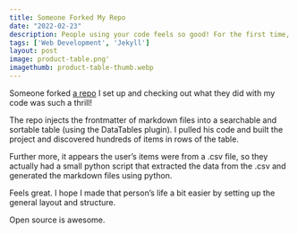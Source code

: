 ```yaml
---
title: Someone Forked My Repo
date: "2022-02-23"
description: People using your code feels so good! For the first time, someone used a repo I created on GitHub.
tags: ['Web Development', 'Jekyll']
layout: post
image: product-table.png'
imagethumb: product-table-thumb.webp
---
```


Someone forked [a repo](https://github.com/leabs/jekyll-product-table) I set up and checking out what they did with my code was such a thrill!

The repo injects the frontmatter of markdown files into a searchable and sortable table (using the DataTables plugin). I pulled his code and built the project and discovered hundreds of items in rows of the table.

Further more, it appears the user’s items were from a .csv file, so they actually had a small python script that extracted the data from the .csv and generated the markdown files using python.

Feels great. I hope I made that person’s life a bit easier by setting up the general layout and structure.

Open source is awesome.